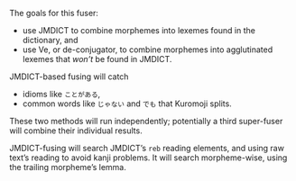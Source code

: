 The goals for this fuser:

- use JMDICT to combine morphemes into lexemes found in the dictionary, and
- use Ve, or de-conjugator, to combine morphemes into agglutinated lexemes that *won’t* be found in JMDICT.

JMDICT-based fusing will catch

- idioms like `ことがある`,
- common words like `じゃない` and `でも` that Kuromoji splits.

These two methods will run independently; potentially a third super-fuser will combine their individual results.

JMDICT-fusing will search JMDICT’s `reb` reading elements, and using raw text’s reading to avoid kanji problems. It will search morpheme-wise, using the trailing morpheme’s lemma.
